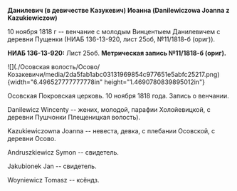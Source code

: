 **Данилевич (в девичестве Казукевич) Иоанна (Danilewiczowa Joanna z
Kazukiewiczow)**

10 ноября 1818 г -- венчание с молодым Винцентыем Данилевичем с деревни
Пущенки (НИАБ 136-13-920, лист 25об, №11/1818-б (ориг)).

**НИАБ 136-13-920:** Лист 25об. **Метрическая запись №11/1818-б
(ориг).**

![](./Осовская волость/Осово/Козакевичи/media/2da5fab1abc03131969854c977651e5abfc25217.png){width="6.496527777777778in"
height="1.4690780839895012in"}

Осовская Покровская церковь. 10 ноября 1818 года. Запись о венчании.

Danilewicz Wincenty -- жених, молодой, парафии Холойевицкой, с деревни
Пушчонки Плещеницкая волость).

Kazukiewiczowna Joanna -- невеста, девка, с плебании Осовской, с деревни
Осово.

Andruszkiewicz Symon -- свидетель.

Jakubionek Jan -- свидетель.

Woyniewicz Tomasz -- ксёндз.
